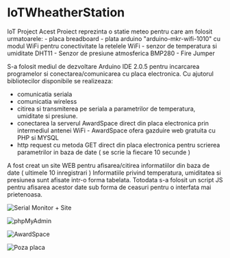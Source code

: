 # IoTWheatherStation
IoT Project 
Acest Proiect reprezinta o statie meteo pentru care am folosit urmatoarele:
    - placa breadboard
    - plata arduino "arduino-mkr-wifi-1010" cu modul WiFi pentru conectivitate la retelele WiFi
    - senzor de temperatura si umiditate DHT11
    - Senzor de presiune atmosferica  BMP280
    - Fire Jumper

S-a folosit mediul de dezvoltare Arduino IDE 2.0.5 pentru incarcarea programelor si conectarea/comunicarea cu placa electronica.
Cu ajutorul bibliotecilor disponibile se realizeaza:
  - comunicatia seriala
  - comunicatia wireless
  - citirea si transmiterea pe seriala a parametrilor de temperatura, umiditate si presiune.
  - conectarea la serverul AwardSpace direct din placa electronica prin intermediul antenei WiFi
        - AwardSpace ofera gazduire web gratuita cu PHP si MYSQL
  - http request cu metoda GET direct din placa electronica pentru scrierea parametrilor in baza de date ( se scrie la fiecare 10 secunde )

A fost creat un site WEB pentru afisarea/citirea informatiilor din baza de date ( ultimele 10 inregistrari ) 
Informatiile privind temperatura, umiditatea si presiunea sunt afisate intr-o forma tabelata. Totodata s-a folosit un script JS pentru afisarea acestor date sub forma de ceasuri pentru o interfata mai prietenoasa.


![Serial Monitor + Site](https://github.com/TrifanLucian/IoTWheatherStation/assets/111199896/fcf51438-ab5e-414b-8d56-3efc2e83e63f)

![phpMyAdmin](https://github.com/TrifanLucian/IoTWheatherStation/assets/111199896/e2d15371-5c93-4f7a-b3ce-2cea422ac655)

![AwardSpace](https://github.com/TrifanLucian/IoTWheatherStation/assets/111199896/452f3554-3426-4b70-91d6-1e70630c51d4)

![Poza placa](https://github.com/TrifanLucian/IoTWheatherStation/assets/111199896/dacf0975-da27-42c5-9fef-ec7f3f5987fc)
